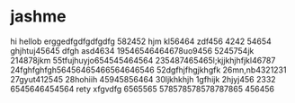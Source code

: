 # jashme
hi
hellob
erggedfgdfgdfgdfg
582452
hjm
kl56464
zdf456
4242
54654
ghjhtuj45645
dfgh
asd4634
19546546464678uo9456
5245754jk
214878jkm
55tfujhuyjo654545464564
235487465465l;kjjkhjhfjkl46787
24fghfghfgh56456465466564646546
52dgfhjfhgjkhgfk
26mn,nb4321231
27gyut412545
28hohiih
45945856464
30ljkhkhjh
1gfhijk
2hjyj456
2332
6545646454564
rety
xfgvdfg
6565565
578578578578787865
456456
